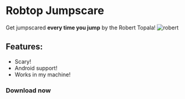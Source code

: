 # Robtop Jumpscare

Get jumpscared **every time you jump** by the Robert Topala!
![robert](n.robtop-jumpscare/RobertTopala.png)

## Features:
- Scary!
- Android support!
- Works in my machine!

### Download now